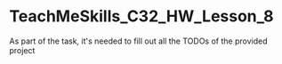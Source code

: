 # TeachMeSkills_C32_HW_Lesson_8

As part of the task, it's needed to fill out all the TODOs of the provided project
